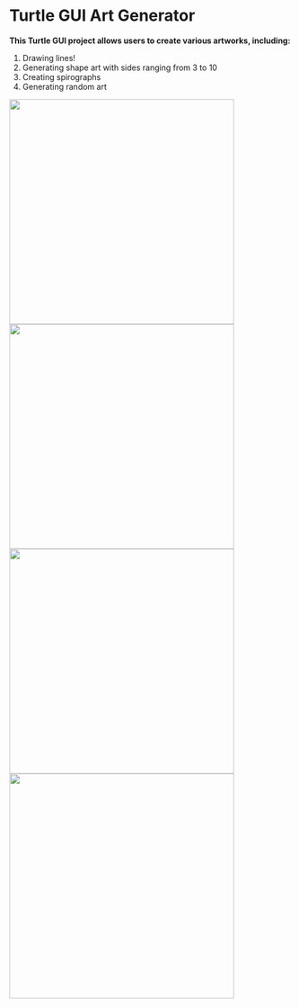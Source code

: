 # Turtle GUI Art Generator

**This Turtle GUI project allows users to create various artworks, including:**
1) Drawing lines!
2) Generating shape art with sides ranging from 3 to 10
3) Creating spirographs
4) Generating random art

<div style="display: inline-block;">
    <img src="https://github.com/AnilNAKR/My-Python-ProjectsRepo/assets/16172853/66f4740f-e960-4ad6-9116-eab155f8e116" width="400">
    <img src="https://github.com/AnilNAKR/My-Python-ProjectsRepo/assets/16172853/bcee3b9a-946b-4507-be22-1eec02cc0a89" width="400">
</div>

<div style="display: inline-block;">
  <img src="https://github.com/AnilNAKR/My-Python-ProjectsRepo/assets/16172853/52afc29d-12ed-490c-9ecb-85125a154929" width="400">  
  <img src="https://github.com/AnilNAKR/My-Python-ProjectsRepo/assets/16172853/636080f6-3067-41d8-8a94-3ab80afbe044" width="400"> 
</div>
